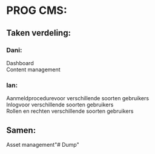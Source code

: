 # PROG CMS:


## Taken verdeling:

### Dani: <br>
Dashboard <br>
Content management <br>


### Ian: <br>
Aanmeldprocedurevoor verschillende soorten gebruikers <br>
Inlogvoor verschillende soorten gebruikers <br>
Rollen en rechten verschillende soorten gebruikers <br>

## Samen:
Asset management"# Dump" 
